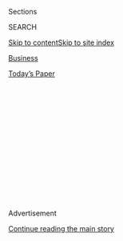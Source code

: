 <div id="app">

<div>

<div>

<div>

<div class="NYTAppHideMasthead css-1q2w90k e1suatyy0">

<div class="section css-ui9rw0 e1suatyy2">

<div class="css-eph4ug er09x8g0">

<div class="css-6n7j50">

</div>

<span class="css-1dv1kvn">Sections</span>

<div class="css-10488qs">

<span class="css-1dv1kvn">SEARCH</span>

</div>

[Skip to content](#site-content)[Skip to site
index](#site-index)

</div>

<div id="masthead-section-label" class="css-1wr3we4 eaxe0e00">

[Business](https://www.nytimes.com/section/business)

</div>

<div class="css-10698na e1huz5gh0">

</div>

</div>

<div id="masthead-bar-one" class="section hasLinks css-15hmgas e1csuq9d3">

<div class="css-uqyvli e1csuq9d0">

</div>

<div class="css-1uqjmks e1csuq9d1">

</div>

<div class="css-9e9ivx">

[](https://myaccount.nytimes.com/auth/login?response_type=cookie&client_id=vi)

</div>

<div class="css-1bvtpon e1csuq9d2">

[Today’s
Paper](https://www.nytimes.com/section/todayspaper)

</div>

</div>

</div>

</div>

<div data-aria-hidden="false">

<div id="site-content" data-role="main">

<div>

<div class="css-1aor85t" style="opacity:0.000000001;z-index:-1;visibility:hidden">

<div class="css-1hqnpie">

<div class="css-epjblv">

<span class="css-17xtcya">[Business](/section/business)</span><span class="css-x15j1o">|</span><span class="css-fwqvlz">Japan
Issues Arrest Warrant for Carlos Ghosn’s
Wife</span>

</div>

<div class="css-k008qs">

<div class="css-1iwv8en">

<span class="css-18z7m18"></span>

<div>

</div>

</div>

<span class="css-1n6z4y">https://nyti.ms/2QZ4JCO</span>

<div class="css-1705lsu">

<div class="css-4xjgmj">

<div class="css-4skfbu" data-role="toolbar" data-aria-label="Social Media Share buttons, Save button, and Comments Panel with current comment count" data-testid="share-tools">

  - 
  - 
  - 
  - 
    
    <div class="css-6n7j50">
    
    </div>

  - 
  - 

</div>

</div>

</div>

</div>

</div>

</div>

<div id="NYT_TOP_BANNER_REGION" class="css-13pd83m">

</div>

<div id="top-wrapper" class="css-1sy8kpn">

<div id="top-slug" class="css-l9onyx">

Advertisement

</div>

[Continue reading the main
story](#after-top)

<div class="ad top-wrapper" style="text-align:center;height:100%;display:block;min-height:250px">

<div id="top" class="place-ad" data-position="top" data-size-key="top">

</div>

</div>

<div id="after-top">

</div>

</div>

<div>

<div id="sponsor-wrapper" class="css-1hyfx7x">

<div id="sponsor-slug" class="css-19vbshk">

Supported by

</div>

[Continue reading the main
story](#after-sponsor)

<div id="sponsor" class="ad sponsor-wrapper" style="text-align:center;height:100%;display:block">

</div>

<div id="after-sponsor">

</div>

</div>

<div class="css-186x18t">

</div>

<div class="css-1vkm6nb ehdk2mb0">

# Japan Issues Arrest Warrant for Carlos Ghosn’s Wife

</div>

The authorities said they suspect Carole Ghosn gave false testimony in
April related to the allegations against her husband.

<div class="css-79elbk" data-testid="photoviewer-wrapper">

<div class="css-z3e15g" data-testid="photoviewer-wrapper-hidden">

</div>

<div class="css-1a48zt4 ehw59r15" data-testid="photoviewer-children">

![<span class="css-16f3y1r e13ogyst0" data-aria-hidden="true">Carlos
Ghosn and his wife, Carole Ghosn, in Tokyo in
March.</span><span class="css-cnj6d5 e1z0qqy90" itemprop="copyrightHolder"><span class="css-1ly73wi e1tej78p0">Credit...</span><span><span>Issei
Kato/Reuters</span></span></span>](https://static01.nyt.com/images/2020/01/08/world/08ghosn-1/merlin_156570825_048a7f7d-0b95-4998-89c4-b164c7160bee-articleLarge.jpg?quality=75&auto=webp&disable=upscale)

</div>

</div>

<div class="css-18e8msd">

<div class="css-vp77d3 epjyd6m0">

<div class="css-1baulvz">

By <span class="css-1baulvz" itemprop="name">Makiko Inoue</span>,
<span class="css-1baulvz" itemprop="name">Eimi Yamamitsu</span> and
[<span class="css-1baulvz last-byline" itemprop="name">Carlotta
Gall</span>](https://www.nytimes.com/by/carlotta-gall)

</div>

</div>

  - 
    
    <div class="css-ld3wwf e16638kd2">
    
    Published Jan. 7, 2020Updated Jan. 8,
    2020
    
    </div>

  - 
    
    <div class="css-4xjgmj">
    
    <div class="css-pvvomx" data-role="toolbar" data-aria-label="Social Media Share buttons, Save button, and Comments Panel with current comment count" data-testid="share-tools">
    
      - 
      - 
      - 
      - 
        
        <div class="css-6n7j50">
        
        </div>
    
      - 
      - 
    
    </div>
    
    </div>

</div>

</div>

<div class="section meteredContent css-1r7ky0e" name="articleBody" itemprop="articleBody">

<div class="css-1fanzo5 StoryBodyCompanionColumn">

<div class="css-53u6y8">

TOKYO — The Japanese authorities said on Tuesday that they had issued a
warrant for the arrest of Carole Ghosn, the wife of Carlos Ghosn, taking
direct aim at the family of the fallen auto magnate as they sought to
bring him back to the country to face criminal charges.

[\[Latest updates on Mr. Ghosn’s press conference in
Beirut.\]](https://www.nytimes.com/2020/01/08/business/carlos-ghosn-beirut.html)

Prosecutors in Tokyo said they had obtained an arrest warrant for Mrs.
Ghosn, 53, on suspicion of giving false testimony nine months ago. In a
statement, they said Mrs. Ghosn had testified that she did not know a
person who was involved in Mr. Ghosn’s case, even though she was in
communication with that person while the person was wiring money between
companies at Mr. Ghosn’s request.

The statement did not disclose the identities of the person or the
companies.

The arrest warrant is the latest twist in an international tale of
intrigue. Mr. Ghosn, the architect of the Nissan-Renault-Mitsubishi auto
empire, faces charges of financial wrongdoing in Japan. But he fled the
country on Dec. 29, flying on private jets first to Turkey and then to
Lebanon. Mr. Ghosn is a Lebanese national, and the nation does not
extradite its citizens.

In an additional development, the air charter company that flew Mr.
Ghosn said in a statement on Tuesday that it was paid only half of the
$350,000 fee for the Japan-to-Turkey flight, and that it had received no
compensation at all for the second flight from Turkey to Lebanon.

</div>

</div>

<div class="css-1fanzo5 StoryBodyCompanionColumn">

<div class="css-53u6y8">

The Ghosn family could not be reached for comment. Mrs. Ghosn, who is a
citizen of both Lebanon and the United States, denounced the Japanese
arrest warrant in [an
interview](http://www.leparisien.fr/economie/carole-ghosn-mon-mari-est-victime-d-un-complot-industriel-07-01-2020-8231064.php)
published Tuesday in the French newspaper Le Parisien, calling it “an
act of revenge by the prosecutors” meant to put pressure on her husband.

“I find this a belittling act from an alleged great democracy,” she said
in the interview, which the newspaper said was conducted in an exclusive
hotel in Achrafieh, a neighborhood in eastern Beirut. “I have already
been humiliated in Japan, where I have been accused of running away from
justice, when this is absolutely false.”

It is not clear how the Japanese arrest warrant would affect her ability
to return to the United States, which has an extradition agreement with
Japan, or to travel to other countries with extensive ties to Japan.

If she were to travel to the United States, an extradition request from
Japan would have to go through diplomatic channels. The Justice and
State Departments would review the request and then present it to a
federal magistrate for a hearing.

In France, Mr. Ghosn is a citizen but his wife is not. France does not
extradite its citizens, but a spokeswoman for the Ministry of Justice,
speaking generally, said that “it’s a different case” for someone who is
not a French citizen.

</div>

</div>

<div class="css-1fanzo5 StoryBodyCompanionColumn">

<div class="css-53u6y8">

While she is in Lebanon, Japan’s options are limited. The authorities in
Tokyo have pressed Lebanon to return Mr. Ghosn, a Lebanese citizen,
though they acknowledged that Lebanese law forbids the extradition of a
citizen.

The Japanese ambassador on Tuesday met with Lebanon’s president, Michel
Aoun, but afterward there was no sign that they had made progress toward
resolving the issue. A Japanese Justice Ministry official said on
Tuesday that the authorities were reviewing Lebanese law and working
with Japan’s Foreign Ministry.

Japanese officials prompted Interpol, the international criminal
information clearinghouse, to issue what is known as a red notice
regarding Mr. Ghosn; such notices are issued internationally for people
wanted for prosecution or to serve a sentence. But red notices
essentially function as a diplomatic request for help, not as an
international arrest warrant, and they do not obligate governments to
comply.

Mrs. Ghosn has been a vocal defender of her husband. In April, in an
interview with The New York Times, she described how the Japanese
authorities [treated her “like a
terrorist”](https://www.nytimes.com/2019/04/04/business/carlos-ghosn-carole-wife-japan-nissan-arrest.html)
when they arrested him again in April at a home in Tokyo where they were
staying while he was free on bail on earlier charges.

On Wednesday, Mr. Ghosn is expected to speak for himself at a news
conference in Beirut.

Mrs. Ghosn was formerly involved [in the fashion
industry](https://www.elledecor.com/shopping/home-accessories/a3167/caftans-for-a-cause-a-68942/),
and she was previously married to Marwan Marshi, a banker of
Lebanese-Palestinian origin in New York, according to a relative of Mr.
Marshi who asked not to be named in order to discuss the couple’s
personal life. The couple was involved in philanthropy, and Mrs. Ghosn
met Mr. Ghosn at a charity event in New York, according to a friend of
Mr. Ghosn who also asked not to be named.

Also on Tuesday, Japan’s land and transportation minister, Kazuyoshi
Akaba, said that major airports with terminals for private jets would be
required to inspect large baggage items that pass through them. The
stepped-up measures [followed
reports](https://www.nytimes.com/2019/12/31/business/carlos-ghosn.html)
that Mr. Ghosn escaped through Kansai International Airport in Osaka,
Japan, while hiding in a large box that was loaded onto a private
aircraft.

Japanese officials have also said that they confiscated the 1.5 billion
yen, or nearly $14 million, in bail that Mr. Ghosn forfeited when he
fled the country.

</div>

</div>

<div class="css-1fanzo5 StoryBodyCompanionColumn">

<div class="css-53u6y8">

Last week, MNG Jet, the air charter company that operated the flights
that Mr. Ghosn used to leave Japan, brought a criminal complaint against
its operations manager, Okan Kosemen. It said Mr. Kosemen had deceived
the company after the news broke that Mr. Ghosn had flown on two of the
private jets it managed. MNG Jet is a subsidiary of MNG, a large Turkish
construction conglomerate.

Mr. Kosemen, who has been detained by the Turkish authorities on charges
of falsifying records and transporting an undocumented migrant, arranged
the contracts for both flights, according to MNG Jet. A lawyer for Mr.
Kosemen, Mehmet Fatih Danaci, said he believed his client was innocent.

Documents made available to The New York Times showed an invoice dated
Dec. 24 from MNG Jet to “Al Nitaq Al Akhdhar for General Trade Limited”
for “TC-TSR Aviation and Logistic Services” for the price of $175,000.
(TC-TSR refers to the Bombardier aircraft that flew Mr. Ghosn to
Turkey.) The invoice, which appeared to be signed by Mr. Kosemen, listed
Al Nitaq Al Akhdhar as being based in Dubai.

A second document, dated Dec. 26, showed a payment order by Al Nitaq Al
Akhdhar to MNG Jet for $175,000. The rest of the money was due upon the
completion of the flight.

Efforts to reach Al Nitaq Al Akhdhar were unsuccessful.

A spokesman for MNG said that it did not have access to the contract for
the Istanbul-Beirut flight because it was on Mr. Kosemen’s computer,
which had been seized by investigators, and that it had not received any
payment for it at all.

The spokesman, who asked to remain anonymous citing company protocol,
said the company had no contact with Al Nitaq Al Akhdhar.

“This was managed by our rogue employee,” the spokesman wrote in an
email.

Mr. Ghosn was first arrested by the Japanese authorities in November
2018 and was ultimately charged with four counts of financial wrongdoing
while running the vast automotive empire. Mr. Ghosn has denied the
allegations and said he was set up by Nissan executives who feared that
he would more closely combine the operations of the major Japanese
automaker with its French partner, Renault.

</div>

</div>

<div class="css-1fanzo5 StoryBodyCompanionColumn">

<div class="css-53u6y8">

On Tuesday, Nissan broke its silence on Mr. Ghosn’s flight, saying [in a
statement](https://global.nissannews.com/en/releases/200107-00-e) that
an internal investigation had found “numerous acts of misconduct” and
that the company would continue to cooperate with the authorities in
investigating him.

Nissan kept monitoring Mr. Ghosn even after he was released on bail, the
Japanese news media has reported. The reports said that the surveillance
stopped shortly before Mr. Ghosn fled.

Junichiro Hironaka, one of Mr. Ghosn’s lawyers in Japan, said he noted
that the former Nissan executive was under surveillance and filed a
criminal complaint with the police on Dec. 27, without specifying a
target of the complaint. In a brief interview, he said he did not know
whether his complaint led to the cancellation of the surveillance.

Nissan declined to comment.

Makiko Inoue and Eimi Yamamitsu reported from Tokyo, and Carlotta Gall
from Istanbul. Reporting was contributed by Aurelien Breeden and Liz
Alderman from Paris; Vivian Yee from Beirut, Lebanon; Motoko Rich from
Hong Kong; and Amy Chozick from New York.

</div>

</div>

<div>

</div>

</div>

<div>

</div>

<div>

</div>

<div>

</div>

<div>

<div id="bottom-wrapper" class="css-1ede5it">

<div id="bottom-slug" class="css-l9onyx">

Advertisement

</div>

[Continue reading the main
story](#after-bottom)

<div id="bottom" class="ad bottom-wrapper" style="text-align:center;height:100%;display:block;min-height:90px">

</div>

<div id="after-bottom">

</div>

</div>

</div>

</div>

</div>

## Site Index

<div>

</div>

## Site Information Navigation

  - [© <span>2020</span> <span>The New York Times
    Company</span>](https://help.nytimes.com/hc/en-us/articles/115014792127-Copyright-notice)

<!-- end list -->

  - [NYTCo](https://www.nytco.com/)
  - [Contact
    Us](https://help.nytimes.com/hc/en-us/articles/115015385887-Contact-Us)
  - [Work with us](https://www.nytco.com/careers/)
  - [Advertise](https://nytmediakit.com/)
  - [T Brand Studio](http://www.tbrandstudio.com/)
  - [Your Ad
    Choices](https://www.nytimes.com/privacy/cookie-policy#how-do-i-manage-trackers)
  - [Privacy](https://www.nytimes.com/privacy)
  - [Terms of
    Service](https://help.nytimes.com/hc/en-us/articles/115014893428-Terms-of-service)
  - [Terms of
    Sale](https://help.nytimes.com/hc/en-us/articles/115014893968-Terms-of-sale)
  - [Site
    Map](https://spiderbites.nytimes.com)
  - [Help](https://help.nytimes.com/hc/en-us)
  - [Subscriptions](https://www.nytimes.com/subscription?campaignId=37WXW)

</div>

</div>

</div>

</div>
